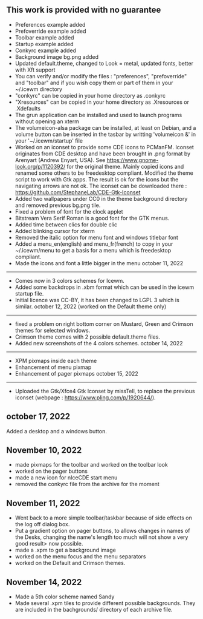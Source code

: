 This work is provided with no guarantee
-----------------------------------------------
* Preferences example added
* Prefoverride example added
* Toolbar example added
* Startup example added
* Conkyrc example added
* Background image bg.png added
* Updated default.theme, changed to Look = metal, updated fonts, better with Xft support
* You can verify and/or modify the files : "preferences", "prefoverride" and "toolbar" and if you wish copy them or part of them in your ~/.icewm directory
* "conkyrc" can be copied in your home directory as .conkyrc
* "Xresources" can be copied in your home directory as .Xresources or .Xdefaults
* The grun application can be installed and used to launch programs without opening an xterm
* The volumeicon-alsa package can be installed, at least on Debian, and a volume button can be inserted in the tasbar by writting  'volumeicon &' in your '~/.icewm/startup' file
* Worked on an iconset to provide some CDE icons to PCManFM. Iconset originates from CDE desktop and have been brought in .png format by Arenyart (Andrew Enyart, USA). See https://www.gnome-look.org/p/1120392/ for the original theme.
Mainly copied icons and renamed some others to be freedesktop compliant. Modified the theme script to work with Gtk apps. The result is ok for the icons but the navigating arrows are not ok. The iconset can be downloaded there : https://github.com/StephaneLab/CDE-Gtk-Iconset
* Added two wallpapers under CC0 in the theme background directory and removed previous bg.png tile.
* Fixed a problem of font for the clock applet
* Bitstream Vera Serif Roman is a good font for the GTK menus.
* Added time between clics for double clic
* Added blinking cursor for xterm
* Removed the italic option for menu font and windows titlebar font
* Added a menu_en(english) and menu_fr(french) to copy in your ~/.icewm/menu to get a basis for a menu which is freedesktop compliant.
* Made the icons and font a little bigger in the menu
october 11, 2022
----------------
* Comes now in 3 colors schemes for Icewm.
* Added some backdrops in .xbm format which can be used in the icewm startup file.
* Initial licence was CC-BY, it has been changed to LGPL 3 which is similar.
october 12, 2022 (worked on the Default theme only)
----------------
* fixed a problem on right bottom corner on Mustard, Green and Crimson themes for selected windows.
* Crimson theme comes with 2 possible default.theme files.
* Added new screenshots of the 4 colors schemes.
october 14, 2022
----------------
* XPM pixmaps inside each theme
* Enhancement of menu pixmap
* Enhancement of pager pixmaps
october 15, 2022
----------------
* Uploaded the Gtk/Xfce4 Gtk Iconset by missTell, to replace the previous iconset (webpage : https://www.pling.com/p/1920644/).

october 17, 2022
----------------
Added a desktop and a windows button.

November 10, 2022
-----------------
* made pixmaps for the toolbar and worked on the toolbar look
* worked on the pager buttons
* made a new icon for nIceCDE start menu
* removed the conkyrc file from the archive for the moment

November 11, 2022
-----------------
* Went back to a more simple toolbar/taskbar because of side effects
on the log off dialog box.
* Put a gradient option on pager buttons, to allows changes in names of
the Desks, changing the name's length too much will not show a very good result>
now possible.
* made a .xpm to get a background image
* worked on the menu focus and the menu separators
* worked on the Default and Crimson themes.

November 14, 2022
------------------------
* Made a 5th color scheme named Sandy
* Made several .xpm tiles to provide different possible backgrounds. They are included in the bachgrounds/ directory of each archive file.
